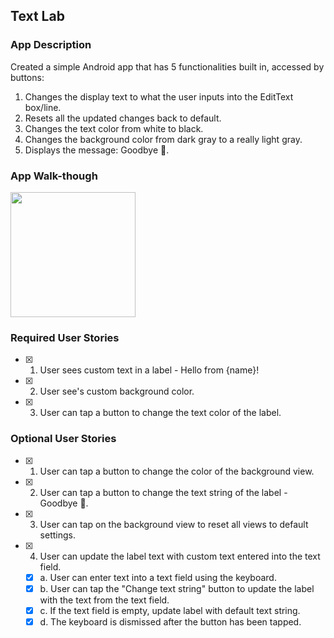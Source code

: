 ## Text Lab

### App Description

Created a simple Android app that has 5 functionalities built in, accessed by buttons:
1. Changes the display text to what the user inputs into the EditText box/line.
2. Resets all the updated changes back to default.
3. Changes the text color from white to black.
4. Changes the background color from dark gray to a really light gray.
5. Displays the message: Goodbye 👋.

### App Walk-though

<img src="http://g.recordit.co/QTAemIcTHi.gif" width=200><br>

### Required User Stories
- [x] 1. User sees custom text in a label - Hello from {name}!
- [x] 2. User see's custom background color.
- [x] 3. User can tap a button to change the text color of the label.

### Optional User Stories
- [x] 1. User can tap a button to change the color of the background view.
- [x] 2. User can tap a button to change the text string of the label - Goodbye 👋.
- [x] 3. User can tap on the background view to reset all views to default settings.
- [x] 4. User can update the label text with custom text entered into the text field.
   - [x] a. User can enter text into a text field using the keyboard.
   - [x] b. User can tap the "Change text string" button to update the label with the text from the text field.
   - [x] c. If the text field is empty, update label with default text string.
   - [x] d. The keyboard is dismissed after the button has been tapped.
